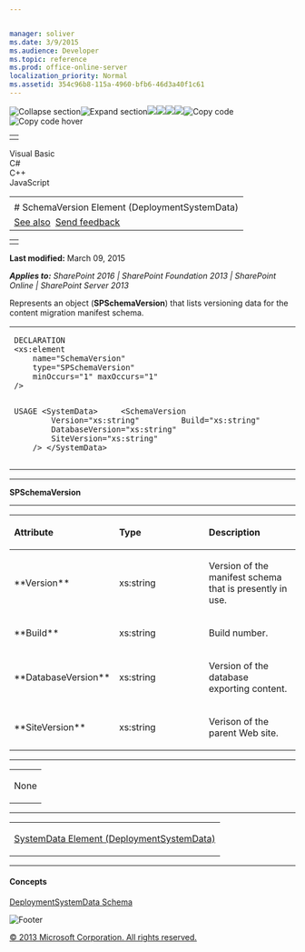 ```yaml
---


manager: soliver
ms.date: 3/9/2015
ms.audience: Developer
ms.topic: reference
ms.prod: office-online-server
localization_priority: Normal
ms.assetid: 354c96b8-115a-4960-bfb6-46d3a40f1c61
---
```


![Collapse
section](../icons/collapse_all.gif "Collapse section")![Expand
section](../icons/expand_all.gif "Expand section")![](../icons/collapse_all.gif)![](../icons/expand_all.gif)![](../icons/dropdown.gif)![](../icons/dropdownHover.gif)![Copy
code](../icons/copycode.gif "Copy code")![Copy code
hover](../icons/copycodeHighlight.gif "Copy code hover")
<table>
<tbody>
<tr class="odd">
<td align="left"></td>
</tr>
</tbody>
</table>

Visual Basic  
C\#  
C++  
JavaScript  

<table>
<tbody>
<tr class="odd">
<td align="left"><span id="runningHeaderText"></span></td>
</tr>
<tr class="even">
<td align="left"># SchemaVersion Element (DeploymentSystemData)</td>
</tr>
<tr class="odd">
<td align="left"><a href="#seeAlsoToggle">See also</a>  <span id="headfeedbackarea" class="feedbackhead"><a href="javascript:SubmitFeedback(&#39;docthis@Microsoft.com&#39;,&#39;&#39;,&#39;&#39;,&#39;&#39;,&#39;1.0.18082.1225&#39;,&#39;%0\dThank%20you%20for%20your%20feedback.%20The%20developer%20writing%20teams%20use%20your%20feedback%20to%20improve%20documentation.%20While%20we%20are%20reviewing%20your%20feedback,%20we%20may%20send%20you%20e-mail%20to%20ask%20for%20clarification%20or%20feedback%20on%20a%20solution.%20We%20do%20not%20use%20your%20e-mail%20address%20for%20any%20other%20purpose%20and%20we%20delete%20it%20after%20we%20finish%20our%20review.%0\AFor%20further%20information%20about%20the%20privacy%20policies%20of%20Microsoft,%20please%20see%20http://privacy.microsoft.com/en-us/default.aspx.%0\A%0\d&#39;,&#39;Customer%20feedback&#39;);">Send feedback</a></span></td>
</tr>
</tbody>
</table>

<table>
<colgroup>
<col width="100%" />
</colgroup>
<tbody>
<tr class="odd">
<td align="left"></td>
</tr>
</tbody>
</table>

**Last modified:** March 09, 2015

***Applies to:** SharePoint 2016 | SharePoint Foundation 2013 |
SharePoint Online | SharePoint Server 2013*

Represents an object (**SPSchemaVersion**) that
lists versioning data for the content migration manifest schema.

<span codelanguage="other"></span>
<table>
<colgroup>
<col width="100%" />
</colgroup>
<tbody>
<tr class="odd">
<td align="left"><pre><code>DECLARATION
&lt;xs:element 
    name=&quot;SchemaVersion&quot; 
    type=&quot;SPSchemaVersion&quot; 
    minOccurs=&quot;1&quot; maxOccurs=&quot;1&quot; 
/&gt;

USAGE
&lt;SystemData&gt;
    &lt;SchemaVersion
        Version=&quot;xs:string&quot;
        Build=&quot;xs:string&quot;
        DatabaseVersion=&quot;xs:string&quot;
        SiteVersion=&quot;xs:string&quot;
    /&gt;
&lt;/SystemData&gt;</code></pre></td>
</tr>
</tbody>
</table>


-----------------------------------------------------------------------------------------------------------------------------------------------------------------------------------------

**SPSchemaVersion**


-----------------------------------------------------------------------------------------------------------------------------------------------------------------------------------------------

<table>
<colgroup>
<col width="33%" />
<col width="33%" />
<col width="33%" />
</colgroup>
<thead>
<tr class="header">
<th align="left"><p>Attribute</p></th>
<th align="left"><p>Type</p></th>
<th align="left"><p>Description</p></th>
</tr>
</thead>
<tbody>
<tr class="odd">
<td align="left"><p>**Version**</p></td>
<td align="left"><p>xs:string</p></td>
<td align="left"><p>Version of the manifest schema that is presently in use.</p></td>
</tr>
<tr class="even">
<td align="left"><p>**Build**</p></td>
<td align="left"><p>xs:string</p></td>
<td align="left"><p>Build number.</p></td>
</tr>
<tr class="odd">
<td align="left"><p>**DatabaseVersion**</p></td>
<td align="left"><p>xs:string</p></td>
<td align="left"><p>Version of the database exporting content.</p></td>
</tr>
<tr class="even">
<td align="left"><p>**SiteVersion**</p></td>
<td align="left"><p>xs:string</p></td>
<td align="left"><p>Verison of the parent Web site.</p></td>
</tr>
</tbody>
</table>


---------------------------------------------------------------------------------------------------------------------------------------------------------------------------------------------------

<table>
<colgroup>
<col width="100%" />
</colgroup>
<tbody>
<tr class="odd">
<td align="left"><p>None</p></td>
</tr>
</tbody>
</table>


----------------------------------------------------------------------------------------------------------------------------------------------------------------------------------------------------

<table>
<colgroup>
<col width="100%" />
</colgroup>
<tbody>
<tr class="odd">
<td align="left"><p><span sdata="link"><a href="systemdata-element-deploymentsystemdata.htm">SystemData Element (DeploymentSystemData)</a></span></p></td>
</tr>
</tbody>
</table>


-------------------------------------------------------------------------------------------------------------------------------------------------------------------------------------------

#### Concepts

<span sdata="link">[DeploymentSystemData
Schema](deploymentsystemdata-schema.htm)</span>

![Footer](../icons/footer.gif "Footer")

[© 2013 Microsoft Corporation. All rights
reserved.](office-2013-documentation-copyright-notice.htm)



